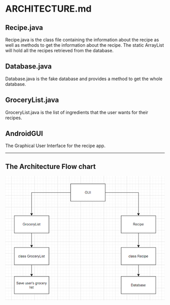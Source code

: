 # ARCHITECTURE.md

## Recipe.java
Recipe.java is the class file containing the information about the recipe as well as methods to get the information about the recipe. The static ArrayList will hold all the recipes retrieved from the database.

## Database.java
Database.java is the fake database and provides a method to get the whole database.

## GroceryList.java
GroceryList.java is the list of ingredients that the user wants for their recipes.

## AndroidGUI
The Graphical User Interface for the recipe app.

---

## The Architecture Flow chart
![Our architecture](/Architecture/Architecture.png)